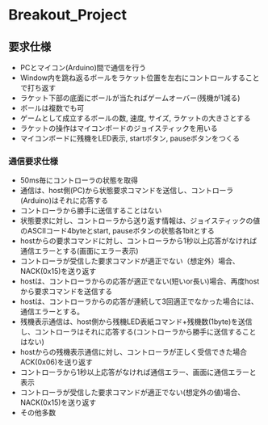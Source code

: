 # Breakout_Project
## 要求仕様
- PCとマイコン(Arduino)間で通信を行う
- Window内を跳ね返るボールをラケット位置を左右にコントロールすることで打ち返す
- ラケット下部の底面にボールが当たればゲームオーバー(残機が1減る)
- ボールは複数でも可
- ゲームとして成立するボールの数, 速度, サイズ, ラケットの大きさとする
- ラケットの操作はマイコンボードのジョイスティックを用いる
- マイコンボードに残機をLED表示, startボタン, pauseボタンをつくる
### 通信要求仕様
- 50ms毎にコントローラの状態を取得
- 通信は、host側(PC)から状態要求コマンドを送信し、コントローラ(Arduino)はそれに応答する
- コントローラから勝手に送信することはない
- 状態要求に対し、コントローラから送り返す情報は、ジョイスティックの値のASCIIコード4byteとstart, pauseボタンの状態各1bitとする
- hostからの要求コマンドに対し、コントローラから1秒以上応答がなければ通信エラーとする(画面にエラー表示)
- コントローラが受信した要求コマンドが適正でない（想定外）場合、NACK(0x15)を送り返す
- hostは、コントローラからの応答が適正でない(短いor長い)場合、再度hostから要求コマンドを送信する
- hostは、コントローラからの応答が連続して3回適正でなかった場合には、通信エラーとする。
- 残機表示通信は、host側から残機LED表紙コマンド+残機数(1byte)を送信し、コントローラはそれに応答する(コントローラから勝手に送信することはない)
- hostからの残機表示通信に対し、コントローラが正しく受信できた場合ACK(0x06)を送り返す
- コントローラから1秒以上応答がなければ通信エラー、画面に通信エラーと表示
- コントローラが受信した要求コマンドが適正でない(想定外の値)場合、NACK(0x15)を送り返す
- その他多数


